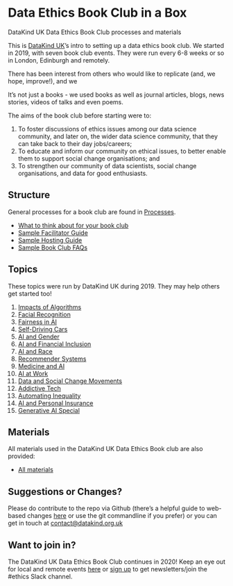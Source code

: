 Data Ethics Book Club in a Box
================

DataKind UK Data Ethics Book Club processes and materials

This is [DataKind UK](https://datakind.org.uk/)’s intro to setting up a
data ethics book club. We started in 2019, with seven book club events.
They were run every 6-8 weeks or so in London, Edinburgh and remotely.

There has been interest from others who would like to replicate (and, we
hope, improve\!), and we

It’s not just a books - we used books as well as journal articles,
blogs, news stories, videos of talks and even poems.

The aims of the book club before starting were to:

1.  To foster discussions of ethics issues among our data science
    community, and later on, the wider data science community, that they
    can take back to their day jobs/careers;
2.  To educate and inform our community on ethical issues, to better
    enable them to support social change organisations; and
3.  To strengthen our community of data scientists, social change
    organisations, and data for good enthusiasts.

## Structure

General processes for a book club are found in [Processes](/Processes).

  - [What to think about for your book
    club](/Processes/What-you-need-for-your-book-club.md)
  - [Sample Facilitator Guide](/Processes/Sample-Facilitator-Guide.md)
  - [Sample Hosting Guide](/Processes/Sample-Hosting-Guide.md)
  - [Sample Book Club FAQs](/Processes/Sample-Book-Club-FAQs.md)

## Topics

These topics were run by DataKind UK during 2019. They may help others
get started too\!

1. [Impacts of Algorithms](/Topics%20and%20Materials/1.-Impacts-of-Algorithms.md)
2. [Facial Recognition](/Topics%20and%20Materials/2.-Facial-Recognition.md)
3. [Fairness in AI](/Topics%20and%20Materials/3.-Fairness-in-AI.md)
4. [Self-Driving Cars](/Topics%20and%20Materials/4.-Self-driving-Cars.md)
5. [AI and Gender](/Topics%20and%20Materials/5.-AI-and-Gender.md)
6. [AI and Financial Inclusion](/Topics%20and%20Materials/6.-AI-and-Financial-Inclusion.md)
7. [AI and Race](/Topics%20and%20Materials/7.-AI-and-Race.md)
8. [Recommender Systems](/Topics%20and%20Materials/8.-Recommender-Systems.md)
9. [Medicine and AI](/Topics%20and%20Materials/9.-Medicine-and-AI.md)
10. [AI at Work](/Topics%20and%20Materials/10.-AI-at-Work.md)
11. [Data and Social Change Movements](/Topics%20and%20Materials/11.-Data-and-Social-Change-Movements.md)
12. [Addictive Tech](/Topics%20and%20Materials/12.-Addictive-Tech.md)
14. [Automating Inequality](/Topics%20and%20Materials/14.-Automating-Inequality.md)
15. [AI and Personal Insurance](/Topics%20and%20Materials/15.-AI-and-Personal-Insurance.md)
16. [Generative AI Special](/Topics%20and%20Materials/16.-Generative-AI-Special.md)

## Materials

All materials used in the DataKind UK Data Ethics Book club are also
provided:

  - [All materials](/Topics%20and%20Materials/All-Reading-Materials---2019.md)

## Suggestions or Changes?

Please do contribute to the repo via Github (there’s a helpful guide to
web-based changes
[here](https://github.com/Data4Democracy/ethics-research) or use the git
commandline if you prefer) or you can get in touch at
<contact@datakind.org.uk>

## Want to join in?

The DataKind UK Data Ethics Book Club continues in 2020\! Keep an eye
out for local and remote events
[here](https://www.eventbrite.co.uk/o/datakind-uk-4112514489) or [sign
up](https://datakind.org.uk/) to get newsletters/join the \#ethics Slack
channel.
